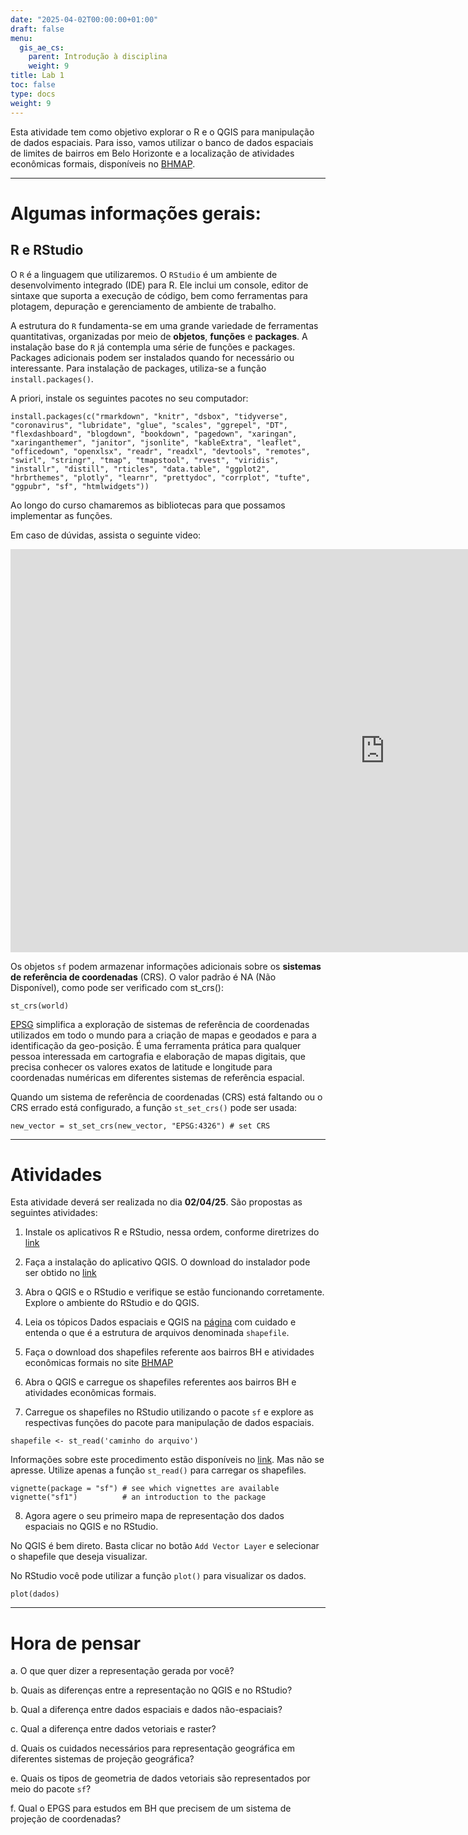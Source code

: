 ```yaml
---
date: "2025-04-02T00:00:00+01:00"
draft: false
menu:
  gis_ae_cs:
    parent: Introdução à disciplina
    weight: 9
title: Lab 1
toc: false
type: docs
weight: 9
---
```


Esta atividade tem como objetivo explorar o R e o QGIS para manipulação de dados espaciais. Para isso, vamos utilizar o banco de dados espaciais de limites de bairros em Belo Horizonte e a localização de atividades econômicas formais, disponíveis no [BHMAP](https://bhmap.pbh.gov.br/v2/mapa/idebhgeo#zoom=4&lat=7796893.0925&lon=609250.9075&baselayer=base).

---

# Algumas informações gerais:

## R e RStudio

O `R` é a linguagem que utilizaremos. O `RStudio` é um ambiente de desenvolvimento integrado (IDE) para R. Ele inclui um console, editor de sintaxe que suporta a execução de código, bem como ferramentas para plotagem, depuração e gerenciamento de ambiente de trabalho.

A estrutura do `R` fundamenta-se em uma grande variedade de ferramentas quantitativas, organizadas por meio de **objetos**, **funções** e **packages**. A instalação base do `R` já contempla uma série de funções e packages. Packages adicionais podem ser instalados quando for necessário ou interessante. Para instalação de packages, utiliza-se a função `install.packages()`.

A priori, instale os seguintes pacotes no seu computador:

```{r}
install.packages(c("rmarkdown", "knitr", "dsbox", "tidyverse", "coronavirus", "lubridate", "glue", "scales", "ggrepel", "DT", "flexdashboard", "blogdown", "bookdown", "pagedown", "xaringan", "xaringanthemer", "janitor", "jsonlite", "kableExtra", "leaflet", "officedown", "openxlsx", "readr", "readxl", "devtools", "remotes", "swirl", "stringr", "tmap", "tmapstool", "rvest", "viridis", "installr", "distill", "rticles", "data.table", "ggplot2", "hrbrthemes", "plotly", "learnr", "prettydoc", "corrplot", "tufte", "ggpubr", "sf", "htmlwidgets"))
```

Ao longo do curso chamaremos as bibliotecas para que possamos implementar as funções.

Em caso de dúvidas, assista o seguinte video: 

<iframe width="1197" height="645" src="https://www.youtube.com/embed/dOasm9dKjKE?list=PLqDTVtdD-5aPagWJB6_0IaKN3IpIGhFU1" title="HelloR! Breve introdução de funções, pacotes e objetos" frameborder="0" allow="accelerometer; autoplay; clipboard-write; encrypted-media; gyroscope; picture-in-picture; web-share" referrerpolicy="strict-origin-when-cross-origin" allowfullscreen></iframe>

Os objetos `sf` podem armazenar informações adicionais sobre os **sistemas de referência de coordenadas** (CRS). O valor padrão é NA (Não Disponível), como pode ser verificado com st_crs():

```{r}
st_crs(world)
```

[EPSG](https://epsg.io/) simplifica a exploração de sistemas de referência de coordenadas utilizados em todo o mundo para a criação de mapas e geodados e para a identificação da geo-posição. É uma ferramenta prática para qualquer pessoa interessada em cartografia e elaboração de mapas digitais, que precisa conhecer os valores exatos de latitude e longitude para coordenadas numéricas em diferentes sistemas de referência espacial. 

Quando um sistema de referência de coordenadas (CRS) está faltando ou o CRS errado está configurado, a função `st_set_crs()` pode ser usada:

```{r}
new_vector = st_set_crs(new_vector, "EPSG:4326") # set CRS
```

---

# Atividades

Esta atividade deverá ser realizada no dia **02/04/25**. São propostas as seguintes atividades:

1. Instale os aplicativos R e RStudio, nessa ordem, conforme diretrizes do [link](https://www.places.education/cursos/intro_r/install/) 

2. Faça a instalação do aplicativo QGIS. O download do instalador pode ser obtido no [link](https://qgis.org/download/)

3. Abra o QGIS e o RStudio e verifique se estão funcionando corretamente. Explore o ambiente do RStudio e do QGIS.

4. Leia os tópicos Dados espaciais e QGIS na [página](https://www.places.education/cursos/spatial/localizacao/#dados-espaciais) com cuidado e entenda o que é a estrutura de arquivos denominada `shapefile`.  

5. Faça o download dos shapefiles referente aos bairros BH e atividades econômicas formais no site [BHMAP](https://bhmap.pbh.gov.br/v2/mapa/idebhgeo?#zoom=4&lat=7796893.0925&lon=609250.9075&baselayer=base)

6. Abra o QGIS e carregue os shapefiles referentes aos bairros BH e atividades econômicas formais.

7. Carregue os shapefiles no RStudio utilizando o pacote `sf` e explore as respectivas funções do pacote para manipulação de dados espaciais. 

```{r}
shapefile <- st_read('caminho do arquivo')
```

Informações sobre este procedimento estão disponíveis no [link](https://www.places.education/cursos/spatial/geodata/). Mas não se apresse. Utilize apenas a função `st_read()` para carregar os shapefiles.  

```{r}
vignette(package = "sf") # see which vignettes are available
vignette("sf1")          # an introduction to the package
```

8. Agora agere o seu primeiro mapa de representação dos dados espaciais no QGIS e no RStudio. 

No QGIS é bem direto. Basta clicar no botão `Add Vector Layer` e selecionar o shapefile que deseja visualizar.

No RStudio você pode utilizar a função `plot()` para visualizar os dados. 

```{r}
plot(dados)
```

---

# Hora de pensar

a. O que quer dizer a representação gerada por você?

b. Quais as diferenças entre a representação no QGIS e no RStudio?

b. Qual a diferença entre dados espaciais e dados não-espaciais? 

c. Qual a diferença entre dados vetoriais e raster? 

d. Quais os cuidados necessários para representação geográfica em diferentes sistemas de projeção geográfica?

e. Quais os tipos de geometria de dados vetoriais são representados por meio do pacote `sf`?

f. Qual o EPGS para estudos em BH que precisem de um sistema de projeção de coordenadas? 
